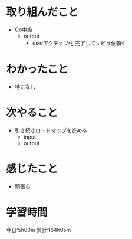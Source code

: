# 取り組んだこと
  - Go中級
    - output
      - userアクティブ化 完了してレビュ依頼中

# わかったこと
  - 特になし

# 次やること
  - 引き続きロードマップを進める
    - input
    - output

# 感じたこと
 - 頑張る

# 学習時間
今日:5h00m
累計:164h05m
